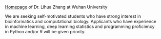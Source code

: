 [Homepage](https://zhanglhbioinfor.github.io/) of Dr. Lihua Zhang at Wuhan University

We are seeking self-motivated students who have strong interest in bioinformatics and computational biology. 
Applicants who have experience in machine learning, deep learning statistics and programming proficiency in Python and/or R will be given priority.

